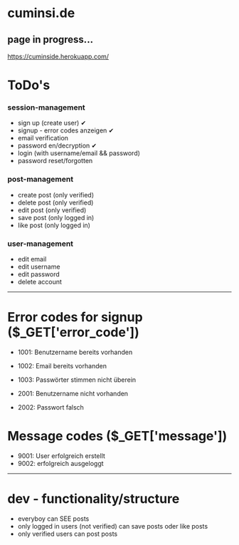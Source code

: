 # cuminsi.de

## page in progress...

https://cuminside.herokuapp.com/

# ToDo's
### session-management
* sign up (create user) ✔
* signup - error codes anzeigen ✔
* email verification
* password en/decryption ✔
* login (with username/email && password)
* password reset/forgotten

### post-management
* create post (only verified)
* delete post (only verified)
* edit post (only verified)
* save post (only logged in)
* like post (only logged in)

### user-management
* edit email
* edit username
* edit password
* delete account
--------
# Error codes for signup ($_GET['error_code'])
- 1001: Benutzername bereits vorhanden
- 1002: Email bereits vorhanden
- 1003: Passwörter stimmen nicht überein

- 2001: Benutzername nicht vorhanden
- 2002: Passwort falsch

# Message codes ($_GET['message'])
- 9001: User erfolgreich erstellt
- 9002: erfolgreich ausgeloggt
--------
# dev - functionality/structure
- everyboy can SEE posts
- only logged in users (not verified) can save posts oder like posts
- only verified users can post posts